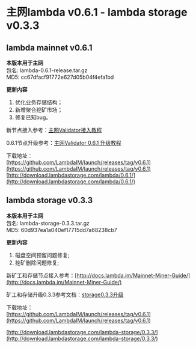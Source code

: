 # 主网lambda v0.6.1 - lambda storage v0.3.3

## lambda mainnet v0.6.1

**本版本用于主网**    
包名: lambda-0.6.1-release.tar.gz   
MD5: cc67dfacf91772e627d05b04f4efa1bd  

**更新内容**   
1. 优化业务存储结构；  
2. 新增聚合挖矿市场；  
3. 修复已知bug。   


新节点接入参考：[主网Validator接入教程](http://docs.lambda.im/Mainnet-Validator-Guide/)   

0.6.1节点升级参考：[主网Validator 0.6.1 升级教程](http://docs.lambda.im/Mainnet-Validator-Upgrade-Guide/)

下载地址：  
[https://github.com/LambdaIM/launch/releases/tag/v0.6.1](https://github.com/LambdaIM/launch/releases/tag/v0.6.1)  
[http://download.lambdastorage.com/lambda/0.6.1/](http://download.lambdastorage.com/lambda/0.6.1/)

## lambda storage v0.3.3

**本版本用于主网**    
包名: lambda-storage-0.3.3.tar.gz  
MD5: 60d937ea1a040ef17715dd7a68238cb7

**更新内容**   
1. 磁盘空间预留问题修复;  
2. 挖矿删除问题修复;   


新矿工和存储节点接入参考：[http://docs.lambda.im/Mainnet-Miner-Guide/](http://docs.lambda.im/Mainnet-Miner-Guide/)   

矿工和存储升级0.3.3参考文档：[storage0.3.3升级](http://docs.lambda.im/Mainnet-Store-Upgrade/)  

下载地址：   
[https://github.com/LambdaIM/launch/releases/tag/v0.6.1](https://github.com/LambdaIM/launch/releases/tag/v0.6.1)

[http://download.lambdastorage.com/lambda-storage/0.3.3/](http://download.lambdastorage.com/lambda-storage/0.3.3/)